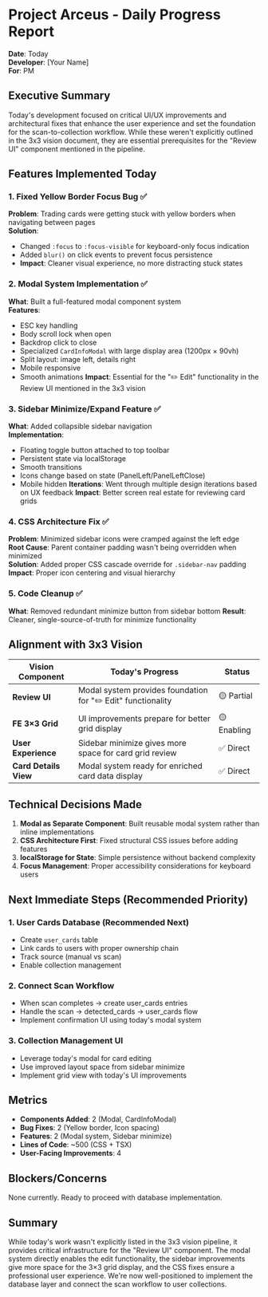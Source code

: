 # Project Arceus - Daily Progress Report

**Date**: Today  
**Developer**: [Your Name]  
**For**: PM

## Executive Summary

Today's development focused on critical UI/UX improvements and architectural fixes that enhance the user experience and set the foundation for the scan-to-collection workflow. While these weren't explicitly outlined in the 3x3 vision document, they are essential prerequisites for the "Review UI" component mentioned in the pipeline.

## Features Implemented Today

### 1. Fixed Yellow Border Focus Bug ✅
**Problem**: Trading cards were getting stuck with yellow borders when navigating between pages  
**Solution**: 
- Changed `:focus` to `:focus-visible` for keyboard-only focus indication
- Added `blur()` on click events to prevent focus persistence
- **Impact**: Cleaner visual experience, no more distracting stuck states

### 2. Modal System Implementation ✅
**What**: Built a full-featured modal component system  
**Features**:
- ESC key handling
- Body scroll lock when open
- Backdrop click to close
- Specialized `CardInfoModal` with large display area (1200px × 90vh)
- Split layout: image left, details right
- Mobile responsive
- Smooth animations
**Impact**: Essential for the "✏️ Edit" functionality in the Review UI mentioned in the 3x3 vision

### 3. Sidebar Minimize/Expand Feature ✅
**What**: Added collapsible sidebar navigation  
**Implementation**:
- Floating toggle button attached to top toolbar
- Persistent state via localStorage
- Smooth transitions
- Icons change based on state (PanelLeft/PanelLeftClose)
- Mobile hidden
**Iterations**: Went through multiple design iterations based on UX feedback
**Impact**: Better screen real estate for reviewing card grids

### 4. CSS Architecture Fix ✅
**Problem**: Minimized sidebar icons were cramped against the left edge  
**Root Cause**: Parent container padding wasn't being overridden when minimized  
**Solution**: Added proper CSS cascade override for `.sidebar-nav` padding
**Impact**: Proper icon centering and visual hierarchy

### 5. Code Cleanup ✅
**What**: Removed redundant minimize button from sidebar bottom
**Result**: Cleaner, single-source-of-truth for minimize functionality

## Alignment with 3x3 Vision

| Vision Component | Today's Progress | Status |
|-----------------|------------------|---------|
| **Review UI** | Modal system provides foundation for "✏️ Edit" functionality | 🟡 Partial |
| **FE 3×3 Grid** | UI improvements prepare for better grid display | 🟡 Enabling |
| **User Experience** | Sidebar minimize gives more space for card grid review | ✅ Direct |
| **Card Details View** | Modal system ready for enriched card data display | ✅ Direct |

## Technical Decisions Made

1. **Modal as Separate Component**: Built reusable modal system rather than inline implementations
2. **CSS Architecture First**: Fixed structural CSS issues before adding features
3. **localStorage for State**: Simple persistence without backend complexity
4. **Focus Management**: Proper accessibility considerations for keyboard users

## Next Immediate Steps (Recommended Priority)

### 1. User Cards Database (Recommended Next)
- Create `user_cards` table
- Link cards to users with proper ownership chain
- Track source (manual vs scan)
- Enable collection management

### 2. Connect Scan Workflow
- When scan completes → create user_cards entries
- Handle the scan → detected_cards → user_cards flow
- Implement confirmation UI using today's modal system

### 3. Collection Management UI
- Leverage today's modal for card editing
- Use improved layout space from sidebar minimize
- Implement grid view with today's UI improvements

## Metrics

- **Components Added**: 2 (Modal, CardInfoModal)
- **Bug Fixes**: 2 (Yellow border, Icon spacing)
- **Features**: 2 (Modal system, Sidebar minimize)
- **Lines of Code**: ~500 (CSS + TSX)
- **User-Facing Improvements**: 4

## Blockers/Concerns

None currently. Ready to proceed with database implementation.

## Summary

While today's work wasn't explicitly listed in the 3x3 vision pipeline, it provides critical infrastructure for the "Review UI" component. The modal system directly enables the edit functionality, the sidebar improvements give more space for the 3×3 grid display, and the CSS fixes ensure a professional user experience. We're now well-positioned to implement the database layer and connect the scan workflow to user collections. 